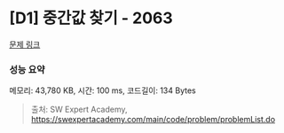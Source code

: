 # [D1] 중간값 찾기 - 2063 

[문제 링크](https://swexpertacademy.com/main/code/problem/problemDetail.do?contestProbId=AV5QPsXKA2UDFAUq) 

### 성능 요약

메모리: 43,780 KB, 시간: 100 ms, 코드길이: 134 Bytes



> 출처: SW Expert Academy, https://swexpertacademy.com/main/code/problem/problemList.do